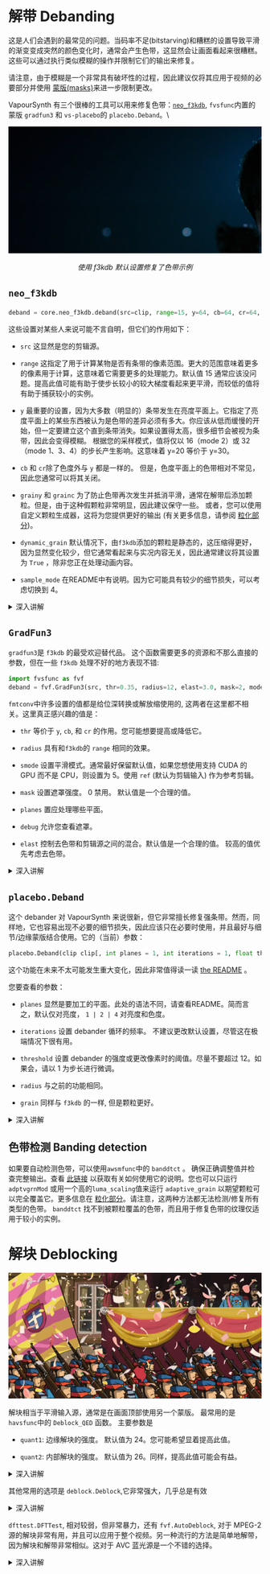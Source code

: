 # 解带 Debanding

这是人们会遇到的最常见的问题。当码率不足(bitstarving)和糟糕的设置导致平滑的渐变变成突然的颜色变化时，通常会产生色带，这显然会让画面看起来很糟糕。这些可以通过执行类似模糊的操作并限制它们的输出来修复。

请注意，由于模糊是一个非常具有破坏性的过程，因此建议仅将其应用于视频的必要部分并使用 [蒙版(masks)](masking.md)来进一步限制更改。

VapourSynth 有三个很棒的工具可以用来修复色带：[`neo_f3kdb`](https://github.com/HomeOfAviSynthPlusEvolution/neo_f3kdb/), `fvsfunc`内置的蒙版 `gradfun3` 和 `vs-placebo`的 `placebo.Deband`。\

<p align="center">
<img src='Pictures/debanding0.png' onmouseover="this.src='Pictures/debanding1.png';" onmouseout="this.src='Pictures/debanding0.png';" />
</p>
<p align="center">
<i>使用 f3kdb 默认设置修复了色带示例</i>
</p>

## `neo_f3kdb`

```py
deband = core.neo_f3kdb.deband(src=clip, range=15, y=64, cb=64, cr=64, grainy=64, grainc=64, dynamic_grain=False, sample_mode=2)
```

这些设置对某些人来说可能不言自明，但它们的作用如下：

-   `src` 这显然是您的剪辑源。

-   `range` 这指定了用于计算某物是否有条带的像素范围。更大的范围意味着更多的像素用于计算，这意味着它需要更多的处理能力。默认值 15 通常应该没问题。提高此值可能有助于使步长较小的较大梯度看起来更平滑，而较低的值将有助于捕获较小的实例。

-   `y` 最重要的设置，因为大多数（明显的）条带发生在亮度平面上。它指定了亮度平面上的某些东西被认为是色带的差异必须有多大。你应该从低而缓慢的开始，但一定要建立这个直到条带消失。如果设置得太高，很多细节会被视为条带，因此会变得模糊。
    根据您的采样模式，值将仅以 16（mode 2）或 32（mode 1、3、4）的步长产生影响。这意味着 y=20 等价于 y=30。

-   `cb` 和 `cr`除了色度外与 `y` 都是一样的。 但是，色度平面上的色带相对不常见，因此您通常可以将其关闭。

-   `grainy` 和 `grainc` 为了防止色带再次发生并抵消平滑，通常在解带后添加颗粒。但是，由于这种假颗粒非常明显，因此建议保守一些。 或者，您可以使用自定义颗粒生成器，这将为您提供更好的输出 (有关更多信息，请参阅 [粒化部分](graining.md))。

-   `dynamic_grain` 默认情况下，由`f3kdb`添加的颗粒是静态的，这压缩得更好，因为显然变化较少，但它通常看起来与实况内容无关，因此通常建议将其设置为 `True` ，除非您正在处理动画内容。

-   `sample_mode` 在README中有说明。因为它可能具有较少的细节损失，可以考虑切换到 4。

<details>
<summary>深入讲解</summary>
TODO
</details>

## `GradFun3`

`gradfun3`是 `f3kdb` 的最受欢迎替代品。 这个函数需要更多的资源和不那么直接的参数，但在一些 `f3kdb` 处理不好的地方表现不错:

```py
import fvsfunc as fvf
deband = fvf.GradFun3(src, thr=0.35, radius=12, elast=3.0, mask=2, mode=3, ampo=1, ampn=0, pat=32, dyn=False, staticnoise=False, smode=2, thr_det=2 + round(max(thr - 0.35, 0) / 0.3), debug=False, thrc=thr, radiusc=radius, elastc=elast, planes=list(range(src.format.num_planes)), ref=src, bits=src.format.bits_per_sample) # + resizing variables
```

`fmtconv`中许多设置的值都是给位深转换或解放缩使用的, 这两者在这里都不相关。这里真正感兴趣的值是：

-   `thr` 等价于 `y`, `cb`, 和 `cr` 的作用。您可能想要提高或降低它。

-   `radius` 具有和`f3kdb`的 `range` 相同的效果。

-   `smode` 设置平滑模式。通常最好保留默认值，如果您想使用支持 CUDA 的 GPU 而不是 CPU，则设置为 5。使用 `ref` (默认为剪辑输入) 作为参考剪辑。

-   `mask` 设置遮罩强度。 0 禁用。 默认值是一个合理的值。

-   `planes` 置应处理哪些平面。

-   `debug` 允许您查看遮罩。

-   `elast` 控制去色带和剪辑源之间的混合。默认值是一个合理的值。
较高的值优先考虑去色带。

<details>
<summary>深入讲解</summary>
TODO
要更深入地解释 `thr` 和 `elast` 的作用, 请查看 <a href=https://github.com/HomeOfVapourSynthEvolution/mvsfunc/blob/master/mvsfunc.py#L1735><code>mvsfunc</code></a>的算法解释.
</details>

## `placebo.Deband`

这个 debander 对 VapourSynth 来说很新，但它非常擅长修复强条带。然而，同样地，它也容易出现不必要的细节损失，因此应该只在必要时使用，并且最好与细节/边缘蒙版结合使用。它的（当前）参数：

```py
placebo.Deband(clip clip[, int planes = 1, int iterations = 1, float threshold = 4.0, float radius = 16.0, float grain = 6.0, int dither = True, int dither_algo = 0])
```

这个功能在未来不太可能发生重大变化，因此非常值得读一读 [the README](https://github.com/Lypheo/vs-placebo/blob/master/README.md) 。

您要查看的参数：

-   `planes` 显然是要加工的平面。此处的语法不同，请查看README。简而言之，默认仅对亮度， `1 | 2 | 4` 对亮度和色度。

-   `iterations` 设置 debander 循环的频率。 不建议更改默认设置，尽管这在极端情况下很有用。

-   `threshold` 设置 debander 的强度或更改像素时的阈值。尽量不要超过 12。如果会，请以 1 为步长进行微调。

-   `radius` 与之前的功能相同。

-   `grain` 同样与 `f3kdb` 的一样, 但是颗粒更好。

<details>
<summary>深入讲解</summary>
TODO
它使用了 mpv debander，只是平均一个范围内的像素，如果差异低于阈值，则输出平均值。该算法在 <a href="https://github.com/haasn/libplacebo/blob/master/src/shaders/sampling.c#L167">中进行了解释</a>.
</details>

## 色带检测 Banding detection

如果要自动检测色带，可以使用`awsmfunc`中的 `banddtct` 。 确保正确调整值并检查完整输出。查看 [此链接](https://git.concertos.live/AHD/awsmfunc/wiki/Using-detect.py) 以获取有关如何使用它的说明。您也可以只运行 `adptvgrnMod` 或用一个高的`luma_scaling`值来运行 `adaptive_grain` 以期望颗粒可以完全覆盖它。更多信息在
[粒化部分](graining)。请注意，这两种方法都无法检测/修复所有类型的色带。 `banddtct` 找不到被颗粒覆盖的色带，而且用于修复色带的纹理仅适用于较小的实例。

# 解块 Deblocking

<p align="center">
<img src='Pictures/deblock1.png' onmouseover="this.src='Pictures/deblock2.png';" onmouseout="this.src='Pictures/deblock1.png';"/>
</p>

解块相当于平滑输入源，通常是在画面顶部使用另一个蒙版。 最常用的是`havsfunc`中的 `Deblock_QED` 函数。
 主要参数是

-   `quant1`: 边缘解块的强度。 默认值为 24。您可能希望显着提高此值。

-   `quant2`: 内部解块的强度。 默认值为 26。同样，提高此值可能会有益。

<details>
<summary>深入讲解</summary>
TODO
</details>

其他常用的选项是 `deblock.Deblock`,它非常强大，几乎总是有效

<details>
<summary>深入讲解</summary>
TODO
</details>

`dfttest.DFTTest`, 相对较弱，但非常暴力，还有
`fvf.AutoDeblock`, 对于 MPEG-2 源的解块非常有用，并且可以应用于整个视频。另一种流行的方法是简单地解带，因为解块和解带非常相似。这对于 AVC 蓝光源是一个不错的选择。

<details>
<summary>深入讲解</summary>
TODO
</details>
